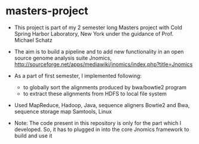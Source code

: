 masters-project
=============

- This project is part of my 2 semester long Masters project with Cold Spring Harbor Laboratory, New York under the guidance of Prof. Michael Schatz

- The aim is to build a pipeline and to add new functionality in an open source genome analysis suite Jnomics, http://sourceforge.net/apps/mediawiki/jnomics/index.php?title=Jnomics

- As a part of first semester, I implemented following:
	- to globally sort the alignments produced by bwa/bowtie2 program
	- to extract these alignments from HDFS to local file system


- Used MapReduce, Hadoop, Java, sequence aligners Bowtie2 and Bwa, sequence storage map Samtools, Linux

- Note: The code present in this repository is only for the part which I developed. So, it has to plugged in into the core Jnomics framework to build and use it